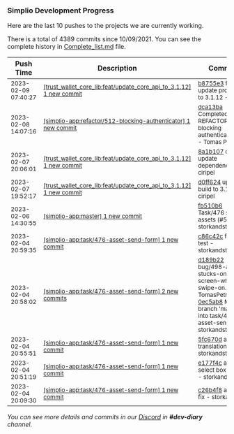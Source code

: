 
### Simplio Development Progress

Here are the last 10 pushes to the projects we are currently working.

There is a total of 4389 commits since 10/09/2021. You can see the complete history in
 [Complete_list.md](Complete_list.md) file.

| Push Time | Description | Commits |
| --- | --- | --- |
| <sub>2023-02-09 07:40:27</sub> | <sub>[[trust_wallet_core_lib:feat/update\_core\_api\_to\_3\.1\.12] 1 new commit](https://github.com/ciripel/trust_wallet_core_lib/commit/b8755e387b54587669653a99629239fc0a03f9fc)</sub> | <sub>[b8755e3](https://github.com/ciripel/trust_wallet_core_lib/commit/b8755e387b54587669653a99629239fc0a03f9fc) feat: update proto files to 3.1.12 - ciripel</sub> |
| <sub>2023-02-08 14:07:16</sub> | <sub>[[simplio-app:refactor/512\-blocking\-authenticator] 1 new commit](https://github.com/SimplioOfficial/simplio-app/commit/dca13baa2cf003d4454512a34d779145d4764d6e)</sub> | <sub>[dca13ba](https://github.com/SimplioOfficial/simplio-app/commit/dca13baa2cf003d4454512a34d779145d4764d6e) Completed REFACTOR - blocking authenticator#512 - Tomas Petrik</sub> |
| <sub>2023-02-07 20:06:01</sub> | <sub>[[trust_wallet_core_lib:feat/update\_core\_api\_to\_3\.1\.12] 1 new commit](https://github.com/ciripel/trust_wallet_core_lib/commit/8a1b10715ddb9d442bbbfe398f463335c3961288)</sub> | <sub>[8a1b107](https://github.com/ciripel/trust_wallet_core_lib/commit/8a1b10715ddb9d442bbbfe398f463335c3961288) chore: update dependencies - ciripel</sub> |
| <sub>2023-02-07 19:52:17</sub> | <sub>[[trust_wallet_core_lib:feat/update\_core\_api\_to\_3\.1\.12] 1 new commit](https://github.com/ciripel/trust_wallet_core_lib/commit/d0ff624aaee36b6fe9dbfdaf6acc67edb3666d4d)</sub> | <sub>[d0ff624](https://github.com/ciripel/trust_wallet_core_lib/commit/d0ff624aaee36b6fe9dbfdaf6acc67edb3666d4d) update build to 3.1.2 - ciripel</sub> |
| <sub>2023-02-06 14:30:55</sub> | <sub>[[simplio-app:master] 1 new commit](https://github.com/SimplioOfficial/simplio-app/commit/fb510b633ae5840f262dd5797da198fc46f929ab)</sub> | <sub>[fb510b6](https://github.com/SimplioOfficial/simplio-app/commit/fb510b633ae5840f262dd5797da198fc46f929ab) Task/476 sending assets (#509) - storkandstars</sub> |
| <sub>2023-02-04 20:59:35</sub> | <sub>[[simplio-app:task/476\-asset\-send\-form] 1 new commit](https://github.com/SimplioOfficial/simplio-app/commit/c86c42c81393c6a21002e7c03aac4d5a3d494477)</sub> | <sub>[c86c42c](https://github.com/SimplioOfficial/simplio-app/commit/c86c42c81393c6a21002e7c03aac4d5a3d494477) fixing test - storkandstars</sub> |
| <sub>2023-02-04 20:58:02</sub> | <sub>[[simplio-app:task/476\-asset\-send\-form] 2 new commits](https://github.com/SimplioOfficial/simplio-app/compare/5fc670d8446c...0ec5ab870f4e)</sub> | <sub>[d189b22](https://github.com/SimplioOfficial/simplio-app/commit/d189b229d5d84b08d261db282b890abc59832135) bug/498-app-stucks-on-dark-screen-when-swipe-on... - TomasPetrik<br>[0ec5ab8](https://github.com/SimplioOfficial/simplio-app/commit/0ec5ab870f4e3e17b176038682a40804b4173ee2) Merge branch 'master' into task/476-asset-send-... - storkandstars</sub> |
| <sub>2023-02-04 20:55:51</sub> | <sub>[[simplio-app:task/476\-asset\-send\-form] 1 new commit](https://github.com/SimplioOfficial/simplio-app/commit/5fc670d8446cd5a14ace02dbf48927868b328343)</sub> | <sub>[5fc670d](https://github.com/SimplioOfficial/simplio-app/commit/5fc670d8446cd5a14ace02dbf48927868b328343) adding translations - storkandstars</sub> |
| <sub>2023-02-04 20:51:19</sub> | <sub>[[simplio-app:task/476\-asset\-send\-form] 1 new commit](https://github.com/SimplioOfficial/simplio-app/commit/e177f4ca3d1119f9b474fc2b11975ed27ad0a003)</sub> | <sub>[e177f4c](https://github.com/SimplioOfficial/simplio-app/commit/e177f4ca3d1119f9b474fc2b11975ed27ad0a003) adding select box widget - storkandstars</sub> |
| <sub>2023-02-04 20:09:30</sub> | <sub>[[simplio-app:task/476\-asset\-send\-form] 1 new commit](https://github.com/SimplioOfficial/simplio-app/commit/c26b4f8c4c01f78ba2b9a9bebf7bba858c372d2c)</sub> | <sub>[c26b4f8](https://github.com/SimplioOfficial/simplio-app/commit/c26b4f8c4c01f78ba2b9a9bebf7bba858c372d2c) analyze fix - storkandstars</sub> |

_You can see more details and commits in our [Discord](https://discord.gg/aKhjuwZmdP) in **#dev-diary** channel._
